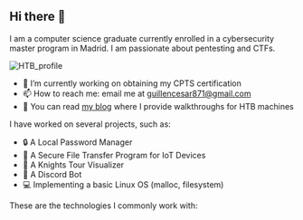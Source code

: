 ## Hi there 👋

I am a computer science graduate currently enrolled in a cybersecurity master program in Madrid. I am passionate about pentesting and CTFs.

![HTB_profile](https://www.hackthebox.com/badge/image/2059306)

- 🔭 I’m currently working on obtaining my CPTS certification
- 📫 How to reach me: email me at guillencesar871@gmail.com
- 📖 You can read [my blog](https://cesar-guillen.github.io/) where I provide walkthroughs for HTB machines

I have worked on several projects, such as:

- 🔒 A Local Password Manager
- 📁 A Secure File Transfer Program for IoT Devices
- 🐴 A Knights Tour Visualizer
- 👿 A Discord Bot
- 💻 Implementing a basic Linux OS (malloc, filesystem)  

These are the technologies I commonly work with:
